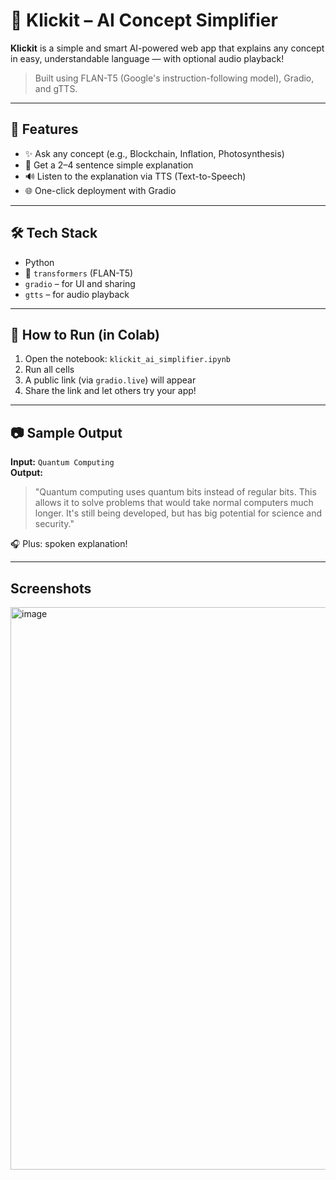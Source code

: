 # 🚀 Klickit – AI Concept Simplifier

**Klickit** is a simple and smart AI-powered web app that explains any concept in easy, understandable language — with optional audio playback!

> Built using FLAN-T5 (Google's instruction-following model), Gradio, and gTTS.

---

## 🧠 Features

- ✨ Ask any concept (e.g., Blockchain, Inflation, Photosynthesis)
- 🧾 Get a 2–4 sentence simple explanation
- 🔊 Listen to the explanation via TTS (Text-to-Speech)
- 🌐 One-click deployment with Gradio

---

## 🛠️ Tech Stack

- Python
- 🤗 `transformers` (FLAN-T5)
- `gradio` – for UI and sharing
- `gtts` – for audio playback

---

## 🚀 How to Run (in Colab)

1. Open the notebook: `klickit_ai_simplifier.ipynb`
2. Run all cells
3. A public link (via `gradio.live`) will appear
4. Share the link and let others try your app!

---

## 📷 Sample Output

**Input:** `Quantum Computing`  
**Output:**  
> "Quantum computing uses quantum bits instead of regular bits. This allows it to solve problems that would take normal computers much longer. It's still being developed, but has big potential for science and security."

🎧 Plus: spoken explanation!

---

## Screenshots

<img width="1891" height="900" alt="image" src="https://github.com/user-attachments/assets/e09aa1ea-fe4e-4a6a-adf2-fa0600f3f21a" />

